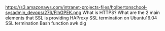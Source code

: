 https://s3.amazonaws.com/intranet-projects-files/holbertonschool-sysadmin_devops/276/FlhGPEK.png
What is HTTPS?
What are the 2 main elements that SSL is providing
HAProxy SSL termination on Ubuntu16.04
SSL termination
Bash function
awk
dig
